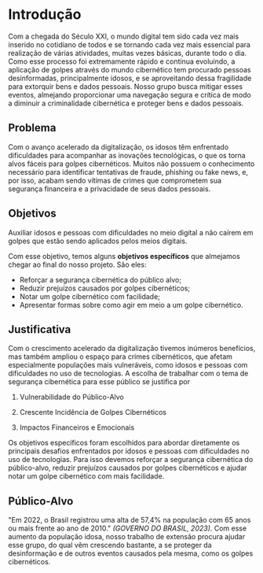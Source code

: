 # Introdução

Com a chegada do Século XXI, o mundo digital tem sido cada vez mais inserido no cotidiano de todos e se tornando cada vez mais essencial para realização de várias atividades, muitas vezes básicas, durante todo o dia. Como esse processo foi extremamente rápido e continua evoluindo, a aplicação de golpes através do mundo cibernético tem procurado pessoas desinformadas, principalmente idosos, e se aproveitando dessa fragilidade para extorquir bens e dados pessoais. Nosso grupo busca mitigar esses eventos, almejando proporcionar uma navegação segura e crítica de modo a diminuir a criminalidade cibernética e proteger bens e dados pessoais.

## Problema
Com o avanço acelerado da digitalização, os idosos têm enfrentado dificuldades para acompanhar as inovações tecnológicas, o que os torna alvos fáceis para golpes cibernéticos. Muitos não possuem o conhecimento necessário para identificar tentativas de fraude, phishing ou fake news, e, por isso, acabam sendo vítimas de crimes que comprometem sua segurança financeira e a privacidade de seus dados pessoais.

## Objetivos

Auxiliar idosos e pessoas com dificuldades no meio digital a não caírem em golpes que estão sendo aplicados pelos meios digitais.

Com esse objetivo, temos alguns **objetivos específicos** que almejamos chegar ao final do nosso projeto. São eles:

* Reforçar a segurança cibernética do público alvo;
* Reduzir prejuízos causados por golpes cibernéticos;
* Notar um golpe cibernético com facilidade;
* Apresentar formas sobre como agir em meio a um golpe cibernético.

## Justificativa

Com o crescimento acelerado da digitalização tivemos inúmeros benefícios, mas também ampliou o espaço para crimes cibernéticos, que afetam especialmente populações mais vulneráveis, como idosos e pessoas com dificuldades no uso de tecnologias. A escolha de trabalhar com o tema de segurança cibernética para esse público se justifica por

1. Vulnerabilidade do Público-Alvo

2. Crescente Incidência de Golpes Cibernéticos

3. Impactos Financeiros e Emocionais

Os objetivos específicos foram escolhidos para abordar diretamente os principais desafios enfrentados por idosos e pessoas com dificuldades no uso de tecnologias.
Para isso devemos reforçar a segurança cibernética do público-alvo, reduzir prejuízos causados por golpes cibernéticos e ajudar notar um golpe cibernético com mais facilidade.


## Público-Alvo

"Em 2022, o Brasil registrou uma alta de 57,4% na população com 65 anos ou mais frente ao ano de 2010." _(GOVERNO DO BRASIL, 2023)_. Com esse aumento da população idosa, nosso trabalho de extensão procura ajudar esse grupo, do qual vêm crescendo bastante, a se proteger da desinformação e de outros eventos causados pela mesma, como os golpes cibernéticos.
